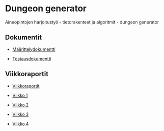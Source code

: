 # Dungeon generator
Aineopintojen harjoitustyö - tietorakenteet ja algoritmit - dungeon generator

## Dokumentit

* [Määrittelydokumentti](doc/project_definition.md)

* [Testausdokumentti](doc/performance.md)

<!-- 

* [Toteutusdokumentti](doc/implementation.md)



* [Käyttöohje](doc/user_instructions.md)

-->

## Viikkoraportit

* [Viikkoraportit](doc/viikkoraportit/)

* [Viikko 1](doc/viikkoraportit/viikkoraportti_1.md)

* [Viikko 2](doc/viikkoraportit/viikkoraportti_2.md)

* [Viikko 3](doc/viikkoraportit/viikkoraportti_3.md)

* [Viikko 4](doc/viikkoraportit/viikkoraportti_4.md)

